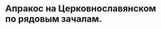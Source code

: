 # Апракос на Церковнославянском по рядовым зачалам.

<!-- <script>
	window.location.href= 'a/index.html'
</script> -->